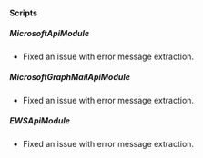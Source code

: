 #### Scripts

##### MicrosoftApiModule

- Fixed an issue with error message extraction.

##### MicrosoftGraphMailApiModule

- Fixed an issue with error message extraction.

##### EWSApiModule

- Fixed an issue with error message extraction.
